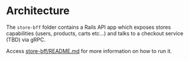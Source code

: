 # Architecture

The `store-bff` folder contains a Rails API app which exposes stores capabilities
(users, products, carts etc...) and talks to a checkout service (TBD) via gRPC.

Access [store-bff/README.md](store-bff/README.md) for more information on how to run it.

